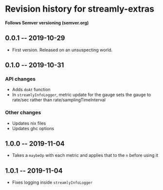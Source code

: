 # Revision history for streamly-extras
#### Follows Semver versioning (semver.org)

## 0.0.1 -- 2019-10-29
* First version. Released on an unsuspecting world.

## 0.1.0 -- 2019-10-31
### API changes
* Adds `doAt` function
* In `streamlyInfoLogger`, metric update for the gauge sets the gauge to rate/sec rather than rate/samplingTimeInterval
### Other changes
* Updates nix files
* Updates ghc options

## 1.0.0 -- 2019-11-04
* Takes a `maybeOp` with each metric and applies that to the `n` before using it

## 1.0.1 -- 2019-11-04
* Fixes logging inside `streamlyInfoLogger`
